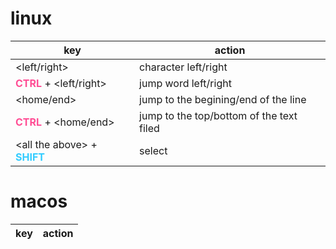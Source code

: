 # linux
key | action
-|-
\<left/right\> | character left/right
<span style="color:#ff4d94">**CTRL**</span> + \<left/right\> | jump word left/right
\<home/end\> | jump to the begining/end of the line
<span style="color:#ff4d94">**CTRL**</span> + \<home/end\> | jump to the top/bottom of the text filed
\<all the above\> + <span style="color:#33ccff">**SHIFT**</span>  | select

# macos
key | action
-|-
